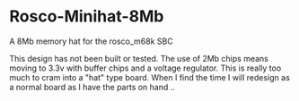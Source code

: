 # Rosco-Minihat-8Mb
A 8Mb memory hat for the rosco_m68k SBC


This design has not been built or tested.  The use of 2Mb chips means moving to 3.3v with buffer chips and a voltage regulator.  This is really too much to cram into a "hat" type board.  When I find the time I will redesign as a normal board as I have the parts on hand ..

